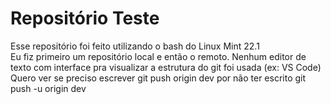 # Repositório Teste
Esse repositório foi feito utilizando o bash do Linux Mint 22.1 <br>
Eu fiz primeiro um repositório local e então o remoto. Nenhum editor de texto com interface pra visualizar a estrutura do git foi usada (ex: VS Code)<br>
Quero ver se preciso escrever git push origin dev por não ter escrito git push -u origin dev
